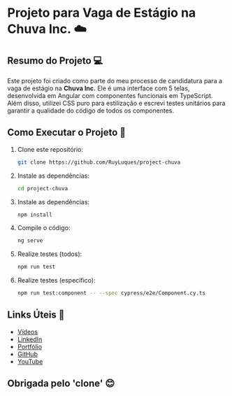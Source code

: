 # Projeto para Vaga de Estágio na Chuva Inc. :cloud:

## Resumo do Projeto :computer:

Este projeto foi criado como parte do meu processo de candidatura para a vaga de estágio na **Chuva Inc.** Ele é uma interface com 5 telas, desenvolvida em Angular com componentes funcionais em TypeScript. Além disso, utilizei CSS puro para estilização e escrevi testes unitários para garantir a qualidade do código de todos os componentes.

## Como Executar o Projeto :rocket:

1. Clone este repositório:
   ```bash
   git clone https://github.com/RuyLuques/project-chuva

2. Instale as dependências:
   ```bash
   cd project-chuva
   
3. Instale as dependências:
   ```bash
   npm install

4. Compile o código:
   ```bash
   ng serve

5. Realize testes (todos):
   ```bash
   npm run test

6. Realize testes (específico):
   ```bash
   npm run test:component -- --spec cypress/e2e/Component.cy.ts

## Links Úteis :link:

- <a href="https://drive.google.com/drive/folders/1c_yMg262_bF411uD5m-oKBEWxvHFvieo?usp=sharing">Vídeos</a>
- <a href="https://www.linkedin.com/in/ruyluques/">LinkedIn</a>
- <a href="https://www.ruyluques.com.br/">Portfólio</a>
- <a href="https://github.com/RuyLuques?tab=repositories">GitHub</a>
- <a href="https://www.youtube.com/@ruyluques/videos">YouTube</a>
   
## Obrigada pelo 'clone' 😊 
